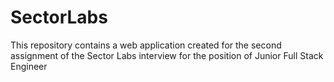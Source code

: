 # SectorLabs
This repository contains a web application created for the second assignment of the Sector Labs interview for the position of Junior Full Stack Engineer
